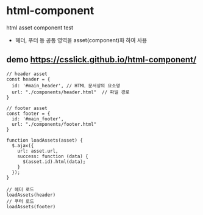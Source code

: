 # html-component
html asset component test
- 헤더, 푸터 등 공통 영역을 asset(component)화 하여 사용

## demo https://csslick.github.io/html-component/

```
// header asset
const header = {
  id: '#main_header', // HTML 문서상의 요소명
  url: "./components/header.html"  // 파일 경로
}

// footer asset
const footer = {
  id: '#main_footer',
  url: "./components/footer.html"
}

function loadAssets(asset) {
  $.ajax({
    url: asset.url,
    success: function (data) {
      $(asset.id).html(data);
    }
  });
}

// 헤더 로드
loadAssets(header)
// 푸터 로드
loadAssets(footer)

```
